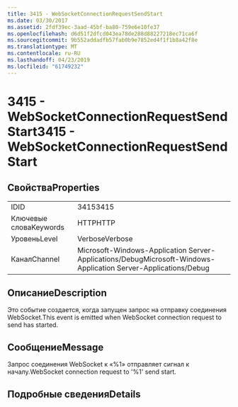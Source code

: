 ```yaml
---
title: 3415 - WebSocketConnectionRequestSendStart
ms.date: 03/30/2017
ms.assetid: 2fdf39ec-3aad-45bf-ba80-759e6e10fe37
ms.openlocfilehash: d6d51f2dfcd043ea78de288d88227218ec71ca6f
ms.sourcegitcommit: 9b552addadfb57fab0b9e7852ed4f1f1b8a42f8e
ms.translationtype: MT
ms.contentlocale: ru-RU
ms.lasthandoff: 04/23/2019
ms.locfileid: "61749232"
---
```

# <a name="3415---websocketconnectionrequestsendstart"></a><span data-ttu-id="0252d-102">3415 - WebSocketConnectionRequestSendStart</span><span class="sxs-lookup"><span data-stu-id="0252d-102">3415 - WebSocketConnectionRequestSendStart</span></span>
## <a name="properties"></a><span data-ttu-id="0252d-103">Свойства</span><span class="sxs-lookup"><span data-stu-id="0252d-103">Properties</span></span>  
  
|||  
|-|-|  
|<span data-ttu-id="0252d-104">ID</span><span class="sxs-lookup"><span data-stu-id="0252d-104">ID</span></span>|<span data-ttu-id="0252d-105">3415</span><span class="sxs-lookup"><span data-stu-id="0252d-105">3415</span></span>|  
|<span data-ttu-id="0252d-106">Ключевые слова</span><span class="sxs-lookup"><span data-stu-id="0252d-106">Keywords</span></span>|<span data-ttu-id="0252d-107">HTTP</span><span class="sxs-lookup"><span data-stu-id="0252d-107">HTTP</span></span>|  
|<span data-ttu-id="0252d-108">Уровень</span><span class="sxs-lookup"><span data-stu-id="0252d-108">Level</span></span>|<span data-ttu-id="0252d-109">Verbose</span><span class="sxs-lookup"><span data-stu-id="0252d-109">Verbose</span></span>|  
|<span data-ttu-id="0252d-110">Канал</span><span class="sxs-lookup"><span data-stu-id="0252d-110">Channel</span></span>|<span data-ttu-id="0252d-111">Microsoft-Windows-Application Server-Applications/Debug</span><span class="sxs-lookup"><span data-stu-id="0252d-111">Microsoft-Windows-Application Server-Applications/Debug</span></span>|  
  
## <a name="description"></a><span data-ttu-id="0252d-112">Описание</span><span class="sxs-lookup"><span data-stu-id="0252d-112">Description</span></span>  
 <span data-ttu-id="0252d-113">Это событие создается, когда запущен запрос на отправку соединения WebSocket.</span><span class="sxs-lookup"><span data-stu-id="0252d-113">This event is emitted when WebSocket connection request to send has started.</span></span>  
  
## <a name="message"></a><span data-ttu-id="0252d-114">Сообщение</span><span class="sxs-lookup"><span data-stu-id="0252d-114">Message</span></span>  
 <span data-ttu-id="0252d-115">Запрос соединения WebSocket к «%1» отправляет сигнал к началу.</span><span class="sxs-lookup"><span data-stu-id="0252d-115">WebSocket connection request to '%1' send start.</span></span>  
  
## <a name="details"></a><span data-ttu-id="0252d-116">Подробные сведения</span><span class="sxs-lookup"><span data-stu-id="0252d-116">Details</span></span>
